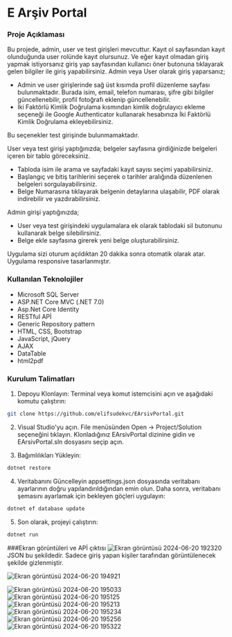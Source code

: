 # E Arşiv Portal
### Proje Açıklaması
Bu projede, admin, user ve test girişleri mevcuttur. Kayıt ol sayfasından kayıt olunduğunda user rolünde kayıt olursunuz. 
Ve eğer kayıt olmadan giriş yapmak istiyorsanız giriş yap sayfasından kullanıcı öner butonuna tıklayarak gelen bilgiler ile giriş yapabilirsiniz.
Admin veya User olarak giriş yaparsanız;
+	Admin ve user girişlerinde sağ üst kısımda profil düzenleme sayfası bulunmaktadır. Burada isim, email, telefon numarası, şifre gibi bilgiler güncellenebilir, profil fotoğrafı eklenip güncellenebilir.
+	İki Faktörlü Kimlik Doğrulama kısmından kimlik doğrulayıcı ekleme seçeneği ile Google Authenticator kullanarak hesabınıza İki Faktörlü Kimlik Doğrulama ekleyebilirsiniz.

Bu seçenekler test girişinde bulunmamaktadır. 

User veya test girişi yaptığınızda; belgeler sayfasına girdiğinizde belgeleri içeren bir tablo göreceksiniz. 
+	Tabloda isim ile arama ve sayfadaki kayıt sayısı seçimi yapabilirsiniz.
+	Başlangıç ve bitiş tarihlerini seçerek o tarihler aralığında düzenlenen belgeleri sorgulayabilirsiniz.
+	Belge Numarasına tıklayarak belgenin detaylarına ulaşabilir, PDF olarak indirebilir ve yazdırabilirsiniz.

Admin girişi yaptığınızda; 
+	User veya test girişindeki uygulamalara ek olarak tablodaki sil butonunu kullanarak belge silebilirsiniz.
+	Belge ekle sayfasına girerek yeni belge oluşturabilirsiniz.

Uygulama sizi oturum açıldıktan 20 dakika sonra otomatik olarak atar. Uygulama responsive tasarlanmıştır. 

### Kullanılan Teknolojiler
+	Microsoft SQL Server
+	ASP.NET Core MVC (.NET 7.0)
+	Asp.Net Core Identity
+	RESTful APİ
+	Generic Repository pattern
+	HTML, CSS, Bootstrap
+	JavaScript, jQuery
+	AJAX
+	DataTable
+	html2pdf

  ### Kurulum Talimatları
1.	Depoyu Klonlayın:
Terminal veya komut istemcisini açın ve aşağıdaki komutu çalıştırın:          
```bash
git clone https://github.com/elifsudekvc/EArsivPortal.git
```

2.	Visual Studio'yu açın.
File menüsünden Open -> Project/Solution seçeneğini tıklayın.
Klonladığınız EArsivPortal dizinine gidin ve EArsivPortal.sln dosyasını seçip açın.

3.	Bağımlılıkları Yükleyin:
```bash
dotnet restore
```
4.	Veritabanını Güncelleyin
appsettings.json dosyasında veritabanı ayarlarının doğru yapılandırıldığından emin olun. Daha sonra, veritabanı şemasını ayarlamak için bekleyen göçleri uygulayın:
```bash
dotnet ef database update
```

5.	Son olarak, projeyi çalıştırın:
```bash
dotnet run
```

###Ekran görüntüleri ve APİ çıktısı
![Ekran görüntüsü 2024-06-20 192320](https://github.com/elifsudekvc/EArsivPortal/assets/130573532/3dfa547a-c219-496e-aec4-87588ec84a65)
JSON bu şekildedir. Sadece giriş yapan kişiler tarafından görüntülenecek şekilde gizlenmiştir.

![Ekran görüntüsü 2024-06-20 194921](https://github.com/elifsudekvc/EArsivPortal/assets/130573532/432ee379-4389-4484-b2c3-3f185530b11f)

![Ekran görüntüsü 2024-06-20 195033](https://github.com/elifsudekvc/EArsivPortal/assets/130573532/13aee5d9-542d-4361-b32f-013449a663d4)
![Ekran görüntüsü 2024-06-20 195125](https://github.com/elifsudekvc/EArsivPortal/assets/130573532/a04aabf9-2e52-49a5-a8f3-8243372bf7d3)
![Ekran görüntüsü 2024-06-20 195213](https://github.com/elifsudekvc/EArsivPortal/assets/130573532/86137015-5d88-4f52-a822-9afe59db8186)
![Ekran görüntüsü 2024-06-20 195234](https://github.com/elifsudekvc/EArsivPortal/assets/130573532/0c4b224c-4b85-4979-b909-a9557777e4f1)
![Ekran görüntüsü 2024-06-20 195256](https://github.com/elifsudekvc/EArsivPortal/assets/130573532/0121e97e-7135-4b61-bc77-60e2b9b81761)
![Ekran görüntüsü 2024-06-20 195322](https://github.com/elifsudekvc/EArsivPortal/assets/130573532/d001bfb8-540f-4588-b6d0-b7fc8b74ee7b)
